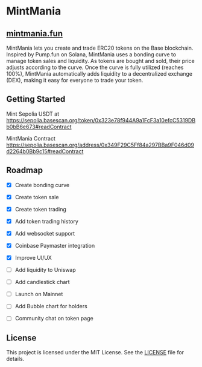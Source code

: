 # MintMania


## [mintmania.fun](https://mintmania.fun)

MintMania lets you create and trade ERC20 tokens on the Base blockchain. Inspired by Pump.fun on Solana, MintMania uses a bonding curve to manage token sales and liquidity. As tokens are bought and sold, their price adjusts according to the curve. Once the curve is fully utilized (reaches 100%), MintMania automatically adds liquidity to a decentralized exchange (DEX), making it easy for everyone to trade your token.


## Getting Started

Mint Sepolia USDT at https://sepolia.basescan.org/token/0x323e78f944A9a1FcF3a10efcC5319DBb0bB6e673#readContract

MintMania Contract https://sepolia.basescan.org/address/0x349F29C5Ff84a297BBa9F046d09d2264b0Bb9c15#readContract


## Roadmap

- [x] Create bonding curve
- [x] Create token sale
- [x] Create token trading
- [x] Add token trading history
- [x] Add websocket support
- [x] Coinbase Paymaster integration
- [x] Improve UI/UX
- [ ] Add liquidity to Uniswap
- [ ] Add candlestick chart
- [ ] Launch on Mainnet
- [ ] Add Bubble chart for holders
- [ ] Community chat on token page




## License

This project is licensed under the MIT License. See the [LICENSE](LICENSE) file for details.
